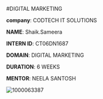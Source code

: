 
#DIGITAL MARKETING 

**company**: CODTECH IT SOLUTIONS

**NAME**: Shaik.Sameera

**INTERN ID**: CT06DN1687

**DOMAIN**: DIGITAL MARKETING 

**DURATION**: 6 WEEKS 

**MENTOR**: NEELA SANTOSH

![1000063387](https://github.com/user-attachments/assets/64a8540a-7ff8-40db-8150-92b20edbe424)

